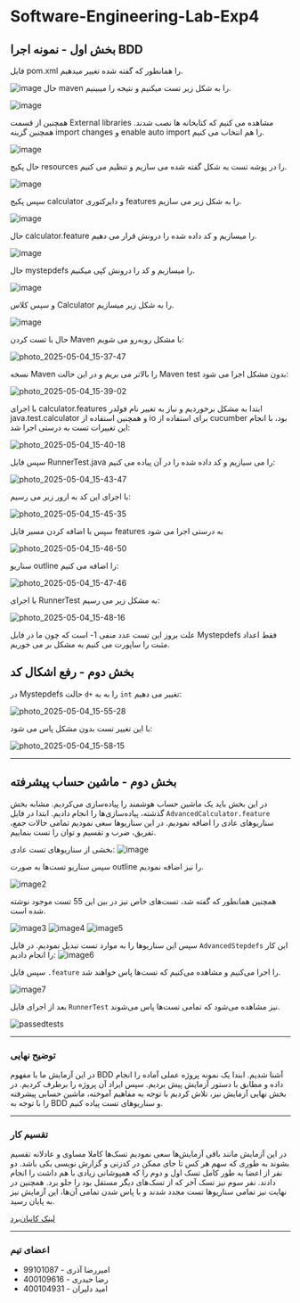 # Software-Engineering-Lab-Exp4

## بخش اول - نمونه اجرا BDD
فایل pom.xml را همانطور که گفته شده تغییر میدهیم.

![image](https://github.com/user-attachments/assets/9635e714-1f06-4db3-b876-c5ee22671449)
حال maven را به شکل زیر تست میکنیم و نتیجه را میبینیم.

![image](https://github.com/user-attachments/assets/28aaabf0-9c75-44e1-bfe9-6f7f45d3b787)

همچنین از قسمت External libraries مشاهده می کنیم که کتابخانه ها نصب شدند. همچنین گزینه import changes و enable auto import را هم انتخاب می کنیم.

![image](https://github.com/user-attachments/assets/48259ded-b385-40e0-9165-859d0330a017)

حال پکیج resources را در پوشه تست به شکل گفته شده می سازیم و تنظیم می کنیم.

![image](https://github.com/user-attachments/assets/873de42c-6a45-4168-a5c7-f313bab9bd09)

سپس پکیج calculator و دایرکتوری features را به شکل زیر می سازیم.

![image](https://github.com/user-attachments/assets/a2f4a471-2e7b-4972-8560-9420a94d5155)

حال calculator.feature را میسازیم و کد داده شده را درونش قرار می دهیم.

![image](https://github.com/user-attachments/assets/1d5dde77-1c90-4950-9f1c-c9531ec730fa)

حال mystepdefs را میسازیم و کد را درونش کپی میکنیم.

![image](https://github.com/user-attachments/assets/53f4054d-02df-4832-bdfb-d63624efb1d3)

و سپس کلاس Calculator را به شکل زیر میسازیم.

![image](https://github.com/user-attachments/assets/f95d6c4c-ab34-4d69-9839-cdaa45b1711e)

حال با تست کردن Maven با مشکل رو‌به‌رو می شویم:

![photo_2025-05-04_15-37-47](https://github.com/user-attachments/assets/8063b712-2eaf-4477-82a7-af297d6985a4)

نسخه Maven را بالاتر می بریم و در این حالت Maven test بدون مشکل اجرا می شود:

![photo_2025-05-04_15-39-02](https://github.com/user-attachments/assets/26d0569e-9aac-4243-bb37-ba044b172578)

با اجرای calculator.features ابتدا به مشکل برخوردیم و نیاز به تغییر نام فولدر java.test.calculator و همچنین استفاده از io برای استفاده از cucumber بود، با انجام این تغییرات تست به درستی اجرا شد:

![photo_2025-05-04_15-40-18](https://github.com/user-attachments/assets/e6dcc9fd-4b20-40a4-a2b9-79eab16d3bc6)

سپس فایل RunnerTest.java را می سیازیم و کد داده شده را در آن پیاده می کنیم:

![photo_2025-05-04_15-43-47](https://github.com/user-attachments/assets/63852542-7c33-477d-a8c5-1782d4a99329)

با اجرای این کد به ارور زیر می رسیم:

![photo_2025-05-04_15-45-35](https://github.com/user-attachments/assets/0343f236-039f-4579-ac83-a704e86650f6)

سپس با اضافه کردن مسیر فایل features به درستی اجرا می شود

![photo_2025-05-04_15-46-50](https://github.com/user-attachments/assets/43f97e68-309a-4667-9cd6-d20b654027b3)

سناریو outline را اضافه می کنیم:

![photo_2025-05-04_15-47-46](https://github.com/user-attachments/assets/d3527c39-9cbb-47a8-9c45-e1a9b9389a7f)

با اجرای RunnerTest به مشکل زیر می رسیم:

![photo_2025-05-04_15-48-16](https://github.com/user-attachments/assets/30964bf8-309d-4d7f-a754-150612260c42)

علت بروز این تست عدد منفی 1- است که چون ما در فایل Mystepdefs فقط اعداد مثبت را ساپورت می کنیم به مشکل بر می خوریم.

## بخش دوم - رفع اشکال کد

 در Mystepdefs حالت `d+` را به به `int` تغییر می دهیم:

![photo_2025-05-04_15-55-28](https://github.com/user-attachments/assets/cab4b9af-6c17-43c7-aa06-de740eb59b8a)

با این تغییر تست بدون مشکل پاس می شود:

![photo_2025-05-04_15-58-15](https://github.com/user-attachments/assets/5575ff71-acff-4b62-8af4-ddc6a6d48143)

---
## بخش دوم - ماشین حساب پیشرفته

در این بخش باید یک ماشین حساب هوشمند را پیاده‌سازی می‌کردیم. 
مشابه بخش گذشته، پیاده‌سازی‌ها را انجام دادیم. ابتدا در فایل 
`AdvancedCalculator.feature`
سناریوهای عادی را اضافه نمودیم.
در این سناریوها سعی نمودیم تمامی حالات جمع، تفریق، ضرب و تقسیم و توان را تست بنماییم.

بخشی از سناریوهای تست عادی:
![image](images/1.png)

سپس سناریو تست‌ها به صورت outline را نیز اضافه نمودیم.

![image2](images/2.png)

همچنین همانطور که گفته شد، تست‌های خاص نیز در بین این 55 تست موجود نوشته شده است.

![image3](images/3.png)
![image4](images/4.png)
![image5](images/5.png)

سپس این سناریوها را به موارد تست تبدیل نمودیم. 
در فایل `AdvancedStepdefs` این کار را انجام دادیم:
![image6](images/6.png)

سپس فایل `.feature` را اجرا می‌کنیم و مشاهده می‌کنیم که تست‌ها پاس خواهند شد.

![image7](images/7.png)

بعد از اجرای فایل 
`RunnerTest` نیز مشاهده می‌شود که تمامی تست‌ها پاس می‌شوند.

![passedtests](https://github.com/user-attachments/assets/b50ecf21-5b4f-4045-b163-2ebe3284fd0d)

---

### توضیح نهایی

در این آزمایش ما با مفهوم BDD آشنا شدیم. 
ابندا یک نمونه پروژه عملی آماده را انجام داده و مطابق با دستور آزمایش پیش بردیم. سپس ایراد آن پروژه را برطرف کردیم.
در بخش نهایی آزمایش نیز، تلاش کردیم با توجه به مفاهیم آموخته، ماشین حسابی پیشرفته را با توجه به BDD و سناریوهای تست پیاده کنیم.

---

### تقسیم کار
در این آزمایش مانند باقی آزمایش‌ها سعی نمودیم تسک‌ها کاملا مساوی و عادلانه تقسیم بشوند به طوری که سهم هر کس تا جای ممکن در کدزنی و گزارش ‌نویسی یکی باشد.
دو نفر از اعضا به طور کامل تسک اول و دوم را که همپوشانی زیادی با هم داشت را انجام دادند. نفر سوم نیز تسک آخر که از تسک‌های دیگر مستقل بود را جلو برد.
همچنین در نهایت نیز تمامی سناریوها تست مجدد شدند و با پاس شدن تمامی آن‌ها، این آزمایش نیز به پایان رسید.

[لینک کانبان‌برد](https://github.com/users/omid-d/projects/3/views/1)

---

### اعضای تیم
- امیررضا آذری - 99101087
- رضا حیدری - 400109616
- امید دلیران - 400104931








